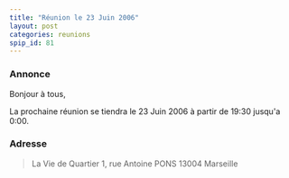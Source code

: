 ```yaml
---
title: "Réunion le 23 Juin 2006"
layout: post
categories: reunions
spip_id: 81
---
```

### Annonce ###
Bonjour à tous,

La prochaine réunion se tiendra le 23 Juin 2006 à partir de 19:30 jusqu'a 0:00. 


### Adresse ###

> La Vie de Quartier
> 1, rue Antoine PONS
> 13004 Marseille
